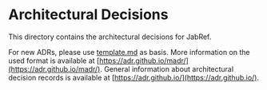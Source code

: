 # Architectural Decisions

This directory contains the architectural decisions for JabRef.

For new ADRs, please use [template.md](adr/template.md) as basis. More information on the used format is available at [https://adr.github.io/madr/](https://adr.github.io/madr/). General information about architectural decision records is available at [https://adr.github.io/](https://adr.github.io/).

